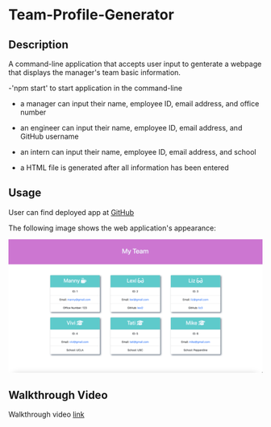 # Team-Profile-Generator

## Description

A command-line application that accepts user input to genterate a webpage that displays the manager's team basic information.

-'npm start' to start application in the command-line

- a manager can input their name, employee ID, email address, and office number 

- an engineer can input their name, employee ID, email address, and GitHub username

- an intern can input their name, employee ID, email address, and school

- a HTML file is generated after all information has been entered

## Usage

User can find deployed app at [GitHub](https://github.com/Babylex710/Team-Profile-Generator)

The following image shows the web application's appearance:

   ![alt screenshot](./assets/Screen%20Shot%202022-10-19%20at%2010.18.36%20PM.png)

## Walkthrough Video

Walkthrough video [link](https://drive.google.com/file/d/14mf_xstKB_0tfLTgIKaoguxDTCaJPapX/view)

